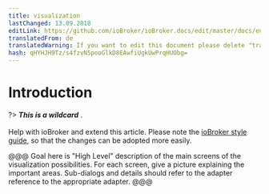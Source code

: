 ```yaml
---
title: visualization
lastChanged: 13.09.2018
editLink: https://github.com/ioBroker/ioBroker.docs/edit/master/docs/en/viz/README.md
translatedFrom: de
translatedWarning: If you want to edit this document please delete "translatedFrom" field, elsewise this document will be translated automatically again
hash: qHYHJH9Tz/s4fzvN5pooGlkD8EAwfiUgkUwPrqHUObg=
---
```

# Introduction
?> ***This is a wildcard*** . <br><br> Help with ioBroker and extend this article. Please note the [ioBroker style guide](community/styleguidedoc), so that the changes can be adopted more easily.

@@@ Goal here is "High Level" description of the main screens of the visualization possibilities. For each screen, give a picture explaining the important areas.
Sub-dialogs and details should refer to the adapter reference to the appropriate adapter.
@@@